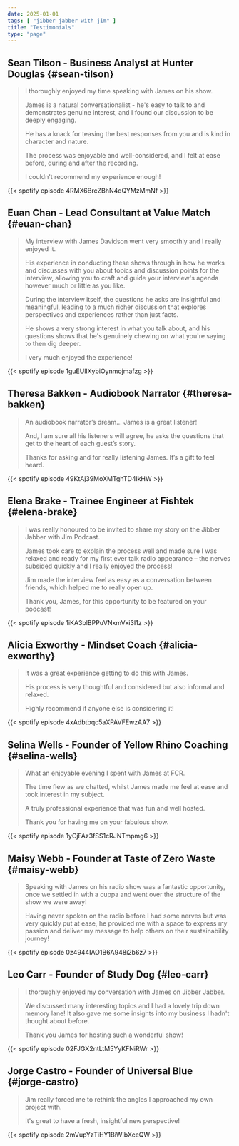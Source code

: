 ```yaml
---
date: 2025-01-01
tags: [ "jibber jabber with jim" ]
title: "Testimonials"
type: "page"
---
```


## Sean Tilson - Business Analyst at Hunter Douglas {#sean-tilson}

> I thoroughly enjoyed my time speaking with James on his show.
>
> James is a natural conversationalist - he's easy to talk to and demonstrates genuine interest, and I found our discussion to be deeply engaging.
>
> He has a knack for teasing the best responses from you and is kind in character and nature.
>
> The process was enjoyable and well-considered, and I felt at ease before, during and after the recording.
>
> I couldn't recommend my experience enough!

{{< spotify episode 4RMX6BrcZBhN4dQYMzMmNf >}}

## Euan Chan - Lead Consultant at Value Match {#euan-chan}

> My interview with James Davidson went very smoothly and I really enjoyed it.
>
> His experience in conducting these shows through in how he works and discusses with you about topics and discussion points for the interview, allowing you to craft and guide your interview's agenda however much or little as you like.
>
> During the interview itself, the questions he asks are insightful and meaningful, leading to a much richer discussion that explores perspectives and experiences rather than just facts.
>
> He shows a very strong interest in what you talk about, and his questions shows that he's genuinely chewing on what you're saying to then dig deeper.
>
> I very much enjoyed the experience!

{{< spotify episode 1guEUllXybiOynmojmafzg >}}

## Theresa Bakken - Audiobook Narrator {#theresa-bakken}

> An audiobook narrator’s dream... James is a great listener!
>
> And, I am sure all his listeners will agree, he asks the questions that get to the heart of each guest’s story.
>
> Thanks for asking and for really listening James. It’s a gift to feel heard.

{{< spotify episode 49KtAj39MoXMTghTD4lkHW >}}

## Elena Brake - Trainee Engineer at Fishtek {#elena-brake}

> I was really honoured to be invited to share my story on the Jibber Jabber with Jim Podcast.
>
> James took care to explain the process well and made sure I was relaxed and ready for my first ever talk radio appearance – the nerves subsided quickly and I really enjoyed the process!
>
> Jim made the interview feel as easy as a conversation between friends, which helped me to really open up.
>
> Thank you, James, for this opportunity to be featured on your podcast!

{{< spotify episode 1iKA3blBPPuVNxmVxi3I1z >}}

## Alicia Exworthy - Mindset Coach {#alicia-exworthy}

> It was a great experience getting to do this with James.
>
> His process is very thoughtful and considered but also informal and relaxed.
>
> Highly recommend if anyone else is considering it!

{{< spotify episode 4xAdbtbqc5aXPAVFEwzAA7 >}}

## Selina Wells - Founder of Yellow Rhino Coaching {#selina-wells}

> What an enjoyable evening I spent with James at FCR.
>
> The time flew as we chatted, whilst James made me feel at ease and took interest in my subject.
>
> A truly professional experience that was fun and well hosted.
>
> Thank you for having me on your fabulous show.

{{< spotify episode 1yCjFAz3fSS1cRJNTmpmg6 >}}

## Maisy Webb - Founder at Taste of Zero Waste {#maisy-webb}

> Speaking with James on his radio show was a fantastic opportunity, once we settled in with a cuppa and went over the structure of the show we were away!
>
> Having never spoken on the radio before I had some nerves but was very quickly put at ease, he provided me with a space to express my passion and deliver my message to help others on their sustainability journey!

{{< spotify episode 0z4944IAO1B6A948i2b6z7 >}}

## Leo Carr - Founder of Study Dog {#leo-carr}

> I thoroughly enjoyed my conversation with James on Jibber Jabber.
>
> We discussed many interesting topics and I had a lovely trip down memory lane! It also gave me some insights into my business I hadn't thought about before.
>
> Thank you James for hosting such a wonderful show!

{{< spotify episode 02FJGX2ntLtM5YyKFNiRWr >}}

## Jorge Castro - Founder of Universal Blue {#jorge-castro}

> Jim really forced me to rethink the angles I approached my own project with.
>
> It's great to have a fresh, insightful new perspective!

{{< spotify episode 2mVupYzTiHY1BiWIbXceQW >}}
